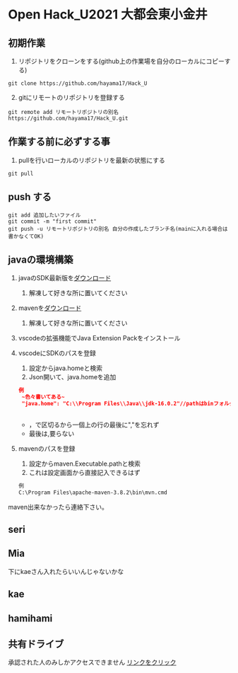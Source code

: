 # Open Hack_U2021 大都会東小金井

## 初期作業

1. リポジトリをクローンをする(github上の作業場を自分のローカルにコピーする)
```
git clone https://github.com/hayama17/Hack_U
```
2. gitにリモートのリポジトリを登録する
```
git remote add リモートリポジトリの別名 https://github.com/hayama17/Hack_U.git
```

## 作業する前に必ずする事
1. pullを行いローカルのリポジトリを最新の状態にする
```
git pull
```


## push する
```偽t
git add 追加したいファイル
git commit -m "first commit"
git push -u リモートリポジトリの別名 自分の作成したブランチ名(mainに入れる場合は書かなくてOK)
```
## javaの環境構築
1. javaのSDK最新版を[ダウンロード](https://www.oracle.com/java/technologies/javase-jdk16-downloads.html)
   1. 解凍して好きな所に置いてください
2. mavenを[ダウンロード](https://maven.apache.org/download.cgi)
   1. 解凍して好きな所に置いてください
3. vscodeの拡張機能でJava Extension Packをインストール
4. vscodeにSDKのパスを登録　
   1. 設定からjava.homeと検索
   2. Json開いて、java.homeを追加
   ```json
   例
    ~色々書いてある~
    "java.home": "C:\\Program Files\\Java\\jdk-16.0.2"//pathはbinフォルダの上のフォルダまでで良い
    
   ```
   * ，で区切るから一個上の行の最後に","を忘れず
   * 最後は,要らない
  
5. mavenのパスを登録
   1. 設定からmaven.Executable.pathと検索
   2. これは設定画面から直接記入できるはず
    ```cmd
    例
    C:\Program Files\apache-maven-3.8.2\bin\mvn.cmd
    ```

maven出来なかったら連絡下さい。
## seri

## Mia
下にkaeさん入れたらいいんじゃないかな

## kae

## hamihami

## 共有ドライブ
承認された人のみしかアクセスできません
[リンクをクリック](https://drive.google.com/drive/u/1/folders/14G-73OoaiTKY3rF-kL4ixnEVWRiCD4Vy)
